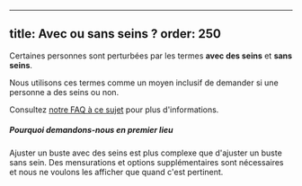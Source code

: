 ***

title: Avec ou sans seins ?
order: 250
----------

Certaines personnes sont perturbées par les termes **avec des seins** et **sans seins**.

Nous utilisons ces termes comme un moyen inclusif de demander si une personne a des seins ou non.

<Tip>

Consultez [notre FAQ à ce sujet](/docs/faq/breasts/) pour plus d'informations.

</Tip>

<Note>

##### Pourquoi demandons-nous en premier lieu

Ajuster un buste avec des seins est plus complexe que d'ajuster un buste sans sein.
Des mensurations et options supplémentaires sont nécessaires et nous ne voulons les afficher que quand c'est pertinent.

</Note>
